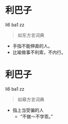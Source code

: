 # 利巴子
li6 ba1 zz
> 如东方言词典
- 手指不能伸直的人。
- 比喻做事不利索，不内行。

# 利巴子
li6 ba1 zz
> 如皋方言词典
- 指上当受骗的人
  - “不做～不学乖。”
